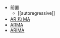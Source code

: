 - 前置
  - [[autoregressive]]
- [AR 和 MA](https://www.jianshu.com/p/5943eb6bb9bb)
- [ARMA](https://baike.baidu.com/item/ARMA模型/8048415)
- [ARIMA](https://blog.csdn.net/m0_46262108/article/details/122806515)